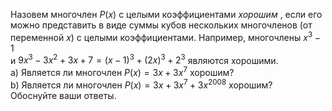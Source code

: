 Назовем многочлен $P(x)$ с целыми коэффициентами  <i> хорошим </i> , если 
его можно представить в виде суммы кубов нескольких многочленов 
(от переменной $x$) с целыми коэффициентами. Например, многочлены $x^3-1$  
и $9x^3-3x^2+3x+7=(x-1)^3+(2x)^3+2^3$ являются хорошими. 
<br>
   a) Является ли многочлен $P(x)=3x+3x^7$ хорошим? 
<br>
   b) Является ли многочлен $P(x)=3x+3x^7+3x^{2008}$ хорошим? 
<br>
   Обоснуйте ваши ответы.